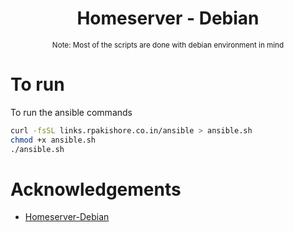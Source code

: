 <!--- Heading --->
<div align="center">
  <h1>Homeserver - Debian</h1>


<sub>Note: Most of the scripts are done with debian environment in mind</sub>

</div>

# To run

To run the ansible commands 

```bash
curl -fsSL links.rpakishore.co.in/ansible > ansible.sh
chmod +x ansible.sh
./ansible.sh
```

# Acknowledgements

- [Homeserver-Debian](https://github.com/Louis3797/Homeserver-Debian/)